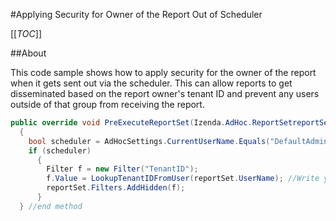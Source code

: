 #Applying Security for Owner of the Report Out of Scheduler

[[_TOC_]]

##About

This code sample shows how to apply security for the owner of the report when it gets sent out via the scheduler. This can allow reports to get disseminated based on the report owner's tenant ID and prevent any users outside of that group from receiving the report.

```csharp
public override void PreExecuteReportSet(Izenda.AdHoc.ReportSetreportSet)
  {
    bool scheduler = AdHocSettings.CurrentUserName.Equals("DefaultAdministrator");
    if (scheduler)
      {
        Filter f = new Filter("TenantID");
        f.Value = LookupTenantIDFromUser(reportSet.UserName); //Write your own implementation of this method
        reportSet.Filters.AddHidden(f);
      }
  } //end method
```